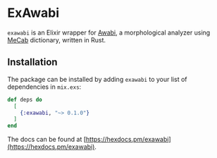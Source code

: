 # ExAwabi

`exawabi` is an Elixir wrapper for [Awabi](https://github.com/nakagami/awabi),
a morphological analyzer using [MeCab](https://en.wikipedia.org/wiki/MeCab)
dictionary, written in Rust.

## Installation

The package can be installed by adding `exawabi` to your list of dependencies
in `mix.exs`:

```elixir
def deps do
  [
    {:exawabi, "~> 0.1.0"}
  ]
end
```

The docs can be found at [https://hexdocs.pm/exawabi](https://hexdocs.pm/exawabi).
